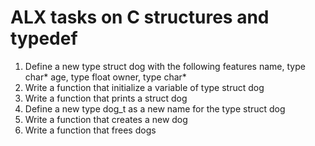 # ALX tasks on C structures and typedef

1. Define a new type struct dog with the following features
    name, type char*
    age, type float
    owner, type char*
2. Write a function that initialize a variable of type struct dog
3. Write a function that prints a struct dog 
4. Define a new type dog_t as a new name for the type struct dog
5. Write a function that creates a new dog
6. Write a function that frees dogs
